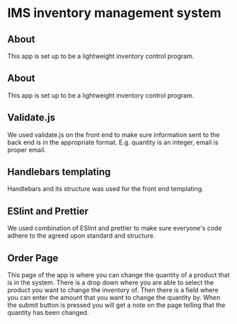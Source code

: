 # IMS inventory management system

## About 
This app is set up to be a lightweight inventory control program.


## About

This app is set up to be a lightweight inventory control program.

## Validate.js

We used validate.js on the front end to make sure information sent to the back end is in the appropriate format. E.g. quantity is an integer, email is proper email.

## Handlebars templating

Handlebars and its structure was used for the front end templating.

## ESlint and Prettier

We used combination of ESlint and prettier to make sure everyone's code adhere to the agreed upon standard and structure.

## Order Page
This page of the app is where you can change the quantity of a product that is in the system. There is a drop down where you are able to select the product you want to change the inventory of. Then there is a field where you can enter the amount that you want to change the quantity by. When the submit button is pressed you will get a note on the page telling that the quantity has been changed.